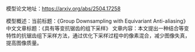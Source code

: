 模型论文地址：https://arxiv.org/abs/2504.17258

模型概述：当前标题：《Group Downsampling with Equivariant Anti-aliasing》
中文文章标题：《具有等变抗锯齿的组下采样》
文章内容：本文提出一种结合等变特性的抗锯齿组下采样方法，通过优化下采样过程中的像素混合，减少图像失真，提高图像质量。
